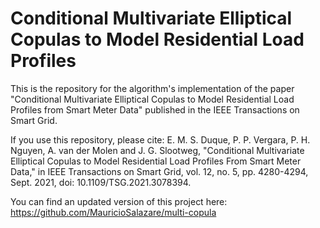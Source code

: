 # Conditional Multivariate Elliptical Copulas to Model Residential Load Profiles

This is the repository for the algorithm's implementation of the paper "Conditional Multivariate Elliptical Copulas to Model Residential Load Profiles from Smart Meter Data" published in the IEEE Transactions on Smart Grid. 

If you use this repository, please cite: E. M. S. Duque, P. P. Vergara, P. H. Nguyen, A. van der Molen and J. G. Slootweg, "Conditional Multivariate Elliptical Copulas to Model Residential Load Profiles From Smart Meter Data," in IEEE Transactions on Smart Grid, vol. 12, no. 5, pp. 4280-4294, Sept. 2021, doi: 10.1109/TSG.2021.3078394.

You can find an updated version of this project here: https://github.com/MauricioSalazare/multi-copula 


